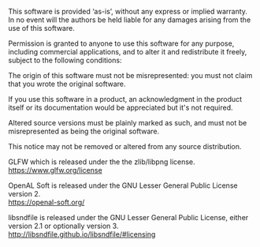 This software is provided ‘as-is’, without any express or implied warranty.<br>
In no event will the authors be held liable for any damages arising from the use of this software.<br>

Permission is granted to anyone to use this software for any purpose, including commercial applications, and to alter it and redistribute it freely, subject to the following conditions:<br>

The origin of this software must not be misrepresented: you must not claim that you wrote the original software.<br> 

If you use this software in a product, an acknowledgment in the product itself or its documentation would be appreciated but it's not required.<br>

Altered source versions must be plainly marked as such, and must not be misrepresented as being the original software.<br>

This notice may not be removed or altered from any source distribution.<br>

GLFW which is released under the the zlib/libpng license.<br>
https://www.glfw.org/license<br>

OpenAL Soft is released under the GNU Lesser General Public License version 2.<br>
https://openal-soft.org/<br>

libsndfile is released under the GNU Lesser General Public License, either version 2.1 or optionally version 3.<br>
http://libsndfile.github.io/libsndfile/#licensing<br>
